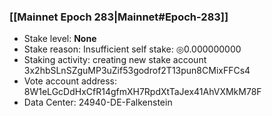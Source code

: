### [[Mainnet Epoch 283|Mainnet#Epoch-283]]
* Stake level: **None**
* Stake reason: Insufficient self stake: ◎0.000000000
* Staking activity: creating new stake account 3x2hbSLnSZguMP3uZif53godrof2T13pun8CMixFFCs4
* Vote account address: 8W1eLGcDdHxCfR14gfmXH7RpdXtTaJex41AhVXMkM78F
* Data Center: 24940-DE-Falkenstein
